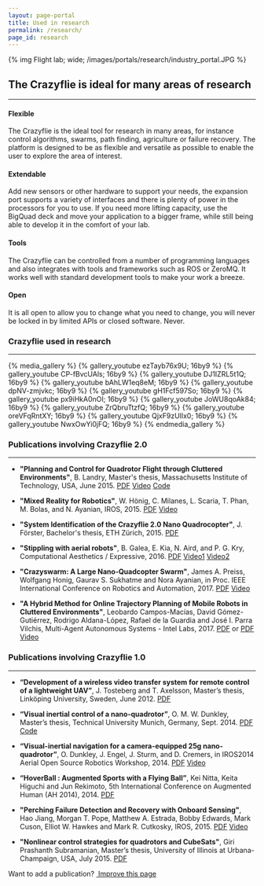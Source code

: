```yaml
---
layout: page-portal
title: Used in research
permalink: /research/
page_id: research
---
```


{% img Flight lab; wide; /images/portals/research/industry_portal.JPG %}

## The Crazyflie is ideal for many areas of research
---

#### Flexible

The Crazyflie is the ideal tool for research in many areas, for instance control algorithms,
swarms, path finding, agriculture or failure recovery. The platform is designed to be as
flexible and versatile as possible to enable the user to explore the area of interest.

#### Extendable

Add new sensors or other hardware to support your needs, the expansion port supports a variety
of interfaces and there is plenty of power in the processors for you to use. If you need
more lifting capacity, use the BigQuad deck and move your application to a bigger frame,
while still being able to develop it in the comfort of your lab.

#### Tools

The Crazyflie can be controlled from a number of programming languages and also integrates with
tools and frameworks such as ROS or ZeroMQ. It works well with standard development tools to make
your work a breeze.

#### Open

It is all open to allow you to change what you need to change, you will never be locked in
by limited APIs or closed software. Never.

### Crazyflie used in research
---
{% media_gallery %}
{% gallery_youtube ezTayb76x9U; 16by9 %}
{% gallery_youtube CP-fBvcUAls; 16by9 %}
{% gallery_youtube DJ1IZRL5t1Q; 16by9 %}
{% gallery_youtube bAhLW1eq8eM; 16by9 %}
{% gallery_youtube dpNV-zmjvkc; 16by9 %}
{% gallery_youtube gH1Fcf597So; 16by9 %}
{% gallery_youtube px9iHkA0nOI; 16by9 %}
{% gallery_youtube JoWU8qoAk84; 16by9 %}
{% gallery_youtube ZrQbruTtzfQ; 16by9 %}
{% gallery_youtube oreVFqRntXY; 16by9 %}
{% gallery_youtube QjxF9zUlIx0; 16by9 %}
{% gallery_youtube NwxOwYi0jFQ; 16by9 %}
{% endmedia_gallery %}


### Publications involving Crazyflie 2.0
---
* **"Planning and Control for Quadrotor Flight through Cluttered Environments"**, B. Landry,  Master's thesis, Massachusetts Institute of Technology, USA, June 2015.
[PDF](http://groups.csail.mit.edu/robotics-center/public_papers/Landry15.pdf)
[Video](https://www.youtube.com/watch?v=v-s564NoAu0)
[Code](https://github.com/blandry/crazyflie-tools)

* **"Mixed Reality for Robotics"**, W. Hönig, C. Milanes, L. Scaria, T. Phan, M. Bolas, and N. Ayanian, IROS, 2015.
[PDF](http://www-bcf.usc.edu/~ayanian/files/Ayanian_IROS2015a.pdf)
[Video](https://www.youtube.com/watch?v=px9iHkA0nOI)

* **"System Identification of the Crazyflie 2.0 Nano Quadrocopter"**, J. Förster,  Bachelor's thesis, ETH Zürich, 2015.
[PDF](https://polybox.ethz.ch/index.php/s/20dde63ee00ffe7085964393a55a91c7)

* **"Stippling with aerial robots"**, B. Galea, E. Kia, N. Aird, and P. G. Kry, Computational Aesthetics / Expressive, 2016.
[PDF](http://www.cs.mcgill.ca/~kry/pubs/stippling/stippling.pdf)
[Video1](https://www.youtube.com/watch?v=CP-fBvcUAls)
[Video2](https://www.youtube.com/watch?v=N_B6Fs9U_go)

* **"Crazyswarm: A Large Nano-Quadcopter Swarm"**, James A. Preiss, Wolfgang Honig, Gaurav S. Sukhatme and Nora Ayanian, in Proc. IEEE International Conference on Robotics and Automation, 2017.
[PDF](http://usc-actlab.github.io/publications/Preiss_ICRA2017.pdf)
[Video](https://youtu.be/ezTayb76x9U)

* **"A Hybrid Method for Online Trajectory Planning of Mobile Robots in Cluttered Environments"**,
Leobardo Campos-Macías, David Gómez-Gutiérrez, Rodrigo Aldana-López, Rafael de la Guardia and José I. Parra Vilchis, Multi-Agent Autonomous Systems - Intel Labs, 2017.
[PDF](http://dx.doi.org/10.1109/LRA.2017.2655145) or
[PDF](/papers/online-trajectory-planning-in-cluttered-environments.pdf)
[Video](https://youtu.be/DJ1IZRL5t1Q)


### Publications involving Crazyflie 1.0
---
* **“Development of a wireless video transfer system for remote control of a lightweight UAV”**, J. Tosteberg and T. Axelsson, Master’s thesis, Linköping University, Sweden, June 2012.
[PDF](http://liu.diva-portal.org/smash/get/diva2:534744/FULLTEXT01.pdf)

* **“Visual inertial control of a nano-quadrotor”**, O. M. W. Dunkley, Master’s thesis, Technical University Munich, Germany, Sept. 2014.
[PDF](https://vision.in.tum.de/_media/spezial/bib/dunkley14msc.pdf)
[Code](https://github.com/omwdunkley/crazyflieROS)

* **“Visual-inertial navigation for a camera-equipped 25g nano-quadrotor”**, O. Dunkley, J. Engel, J. Sturm, and D. Cremers,  in IROS2014 Aerial Open Source Robotics Workshop, 2014.
[PDF](https://vision.in.tum.de/_media/spezial/bib/dunkley14iros.pdf)
[Video](https://vision.in.tum.de/_media/spezial/bib/dunkley14iros.mp4)

* **“HoverBall : Augmented Sports with a Flying Ball”**, Kei Nitta, Keita Higuchi and Jun Rekimoto, 5th International Conference on Augmented Human (AH 2014), 2014.
[PDF](https://rekimotolab.files.wordpress.com/2014/02/a13-nitta.pdf)

* **"Perching Failure Detection and Recovery with Onboard Sensing"**, Hao Jiang, Morgan T. Pope, Matthew A. Estrada, Bobby Edwards, Mark Cuson, Elliot W. Hawkes and Mark R. Cutkosky, IROS, 2015.
[PDF](http://ieeexplore.ieee.org/xpl/login.jsp?tp=&arnumber=7353531&url=http%3A%2F%2Fieeexplore.ieee.org%2Fxpls%2Fabs_all.jsp%3Farnumber%3D7353531)
[Video](https://m.youtube.com/watch?v=xhtbprB5Rqs)

* **"Nonlinear control strategies for quadrotors and CubeSats"**, Giri Prashanth Subramanian, Master’s thesis, University of Illinois at Urbana-Champaign, USA, July 2015.
[PDF](https://www.ideals.illinois.edu/bitstream/handle/2142/88078/SUBRAMANIAN-THESIS-2015.pdf?sequence=1)

<div class="col-md-12">
  <p class="text-right">Want to add a publication? <a href="https://github.com/bitcraze/bitcraze-website/edit/master/src/{{page.path}}"><i class="fa fa-pencil"></i> &nbsp;Improve this page</a></p>
</div>
